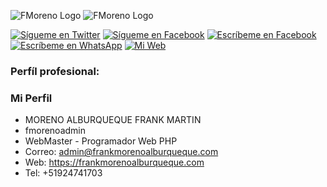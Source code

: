 ![FMoreno Logo](https://frankmorenoalburqueque.com/images/ico.png) ![FMoreno Logo](https://frankmorenoalburqueque.com/images/logo.png)

[![Sígueme en Twitter](https://img.shields.io/twitter/follow/sendgrid.svg?style=social&label=Follow)](https://twitter.com/FrankMartinMor1)
[![Sígueme en Facebook](https://img.shields.io/badge/-Facebook--blue)](https://facebook.com/FrankMartinMA)
[![Escríbeme en Facebook](https://img.shields.io/badge/Messenger-Hola-blue)](https://m.me/FrankMartinMA)
[![Escríbeme en WhatsApp](https://img.shields.io/badge/WhathApp-Hola-green)](https://wa.me/51924741703)
[![Mi Web](https://img.shields.io/github/contributors/sendgrid/sendgrid-php.svg)](https://frankmorenoalburqueque.com)

### Perfíl profesional:


### Mi Perfil

- MORENO ALBURQUEQUE FRANK MARTIN
- fmorenoadmin
- WebMaster - Programador Web PHP
- Correo: admin@frankmorenoalburqueque.com
- Web: https://frankmorenoalburqueque.com
- Tel: +51924741703
